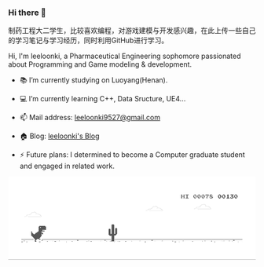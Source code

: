 ### Hi there 👋


制药工程大二学生，比较喜欢编程，对游戏建模与开发感兴趣，在此上传一些自己的学习笔记与学习经历，同时利用GitHub进行学习。


Hi, I'm leeloonki, a Pharmaceutical Engineering sophomore passionated about Programming and Game modeling & development.


- :books: I’m currently studying on Luoyang(Henan).

- :computer: I’m currently learning C++, Data Sructure, UE4...

- 📫 Mail address: [leeloonki9527@gmail.com](mailto:hugogomes02@gmail.com)

- 🏠 Blog: [leeloonki's Blog](https://leeloonki.xyz/)



- ⚡ Future plans: I determined to become a Computer graduate student and engaged in related work.

![小怪兽](https://github.com/leeloonki/leeloonki/blob/master/GIF/GIF.gif)
